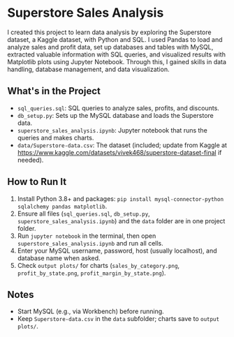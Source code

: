 # Superstore Sales Analysis

I created this project to learn data analysis by exploring the Superstore dataset, a Kaggle dataset, with Python and SQL. I used Pandas to load and analyze sales and profit data, set up databases and tables with MySQL, extracted valuable information with SQL queries, and visualized results with Matplotlib plots using Jupyter Notebook. Through this, I gained skills in data handling, database management, and data visualization.

## What's in the Project
- `sql_queries.sql`: SQL queries to analyze sales, profits, and discounts.
- `db_setup.py`: Sets up the MySQL database and loads the Superstore data.
- `superstore_sales_analysis.ipynb`: Jupyter notebook that runs the queries and makes charts.
- `data/Superstore-data.csv`: The dataset (included; update from Kaggle at https://www.kaggle.com/datasets/vivek468/superstore-dataset-final if needed).

## How to Run It
1. Install Python 3.8+ and packages: `pip install mysql-connector-python sqlalchemy pandas matplotlib`.
2. Ensure all files (`sql_queries.sql`, `db_setup.py`, `superstore_sales_analysis.ipynb`) and the `data` folder are in one project folder.
3. Run `jupyter notebook` in the terminal, then open `superstore_sales_analysis.ipynb` and run all cells.
4. Enter your MySQL username, password, host (usually localhost), and database name when asked.
5. Check `output plots/` for charts (`sales_by_category.png`, `profit_by_state.png`, `profit_margin_by_state.png`).

## Notes
- Start MySQL (e.g., via Workbench) before running.
- Keep `Superstore-data.csv` in the `data` subfolder; charts save to `output plots/`.
